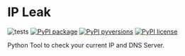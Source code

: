# IP Leak

![tests](https://github.com/ProfileID/ipleak/workflows/tests/badge.svg)
[![PyPI package](https://img.shields.io/pypi/v/ipleak)](https://pypi.python.org/pypi/ipleak/)
[![PyPI pyversions](https://img.shields.io/pypi/pyversions/ipleak.svg)](https://pypi.python.org/pypi/ipleak/)
[![PyPI license](https://img.shields.io/pypi/l/ipleak.svg)](https://pypi.python.org/pypi/ipleak/)

Python Tool to check your current IP and DNS Server.
